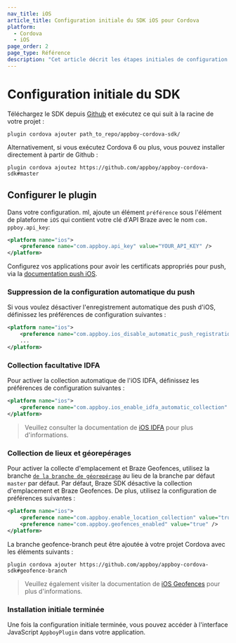 ```yaml
---
nav_title: iOS
article_title: Configuration initiale du SDK iOS pour Cordova
platform:
  - Cordova
  - iOS
page_order: 2
page_type: Référence
description: "Cet article décrit les étapes initiales de configuration du SDK pour les applications iOS fonctionnant sur Cordova."
---
```


# Configuration initiale du SDK

Téléchargez le SDK depuis [Github][1] et exécutez ce qui suit à la racine de votre projet :

```
plugin cordova ajouter path_to_repo/appboy-cordova-sdk/
```

Alternativement, si vous exécutez Cordova 6 ou plus, vous pouvez installer directement à partir de Github :

```
plugin cordova ajoutez https://github.com/appboy/appboy-cordova-sdk#master
```

## Configurer le plugin

Dans votre configuration. ml, ajoute un élément `préférence` sous l'élément de plateforme `iOS` qui contient votre clé d'API Braze avec le nom `com. ppboy.api_key`:

```xml
<platform name="ios">
    <preference name="com.appboy.api_key" value="YOUR_API_KEY" />
</platform>
```

Configurez vos applications pour avoir les certificats appropriés pour push, via la [documentation push iOS][2].

### Suppression de la configuration automatique du push

Si vous voulez désactiver l'enregistrement automatique des push d'iOS, définissez les préférences de configuration suivantes :

```xml
<platform name="ios">
    <preference name="com.appboy.ios_disable_automatic_push_registration" value="YES" />
    ...
</platform>
```

### Collection facultative IDFA

Pour activer la collection automatique de l'iOS IDFA, définissez les préférences de configuration suivantes :

```xml
<platform name="ios">
    <preference name="com.appboy.ios_enable_idfa_automatic_collection" value="YES" />
</platform>
```

> Veuillez consulter la documentation de [iOS IDFA][3] pour plus d'informations.

### Collection de lieux et géorepérages

Pour activer la collecte d'emplacement et Braze Geofences, utilisez la branche [`de la branche de géorepérage`][3] au lieu de la branche par défaut `master` par défaut. Par défaut, Braze SDK désactive la collection d'emplacement et Braze Geofences. De plus, utilisez la configuration de préférences suivantes :

```xml
<platform name="ios">
    <preference name="com.appboy.enable_location_collection" value="true" />
    <preference name="com.appboy.geofences_enabled" value="true" />
</platform>
```

La branche geofence-branch peut être ajoutée à votre projet Cordova avec les éléments suivants :

```
plugin cordova ajouter https://github.com/appboy/appboy-cordova-sdk#geofence-branch
```

> Veuillez également visiter la documentation de [iOS Geofences][4] pour plus d'informations.

### Installation initiale terminée

Une fois la configuration initiale terminée, vous pouvez accéder à l'interface JavaScript `AppboyPlugin` dans votre application.

[1]: https://github.com/Appboy/appboy-cordova-sdk
[2]: {{site.baseurl}}/developer_guide/platform_integration_guides/ios/push_notifications/integration/
[3]: {{site.baseurl}}/developer_guide/platform_integration_guides/ios/initial_sdk_setup/optional_idfa_collection/#optional-idfa-collection
[3]: {{site.baseurl}}/developer_guide/platform_integration_guides/ios/initial_sdk_setup/optional_idfa_collection/#optional-idfa-collection
[4]: {{site.baseurl}}/developer_guide/platform_integration_guides/ios/advanced_use_cases/locations_and_geofences/
